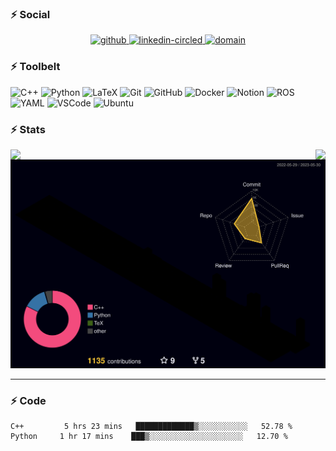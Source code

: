 ### ⚡ Social

<p align="center">

<p align="center">
  <a href= "https://github.com/zeidk/">
    <img width="64" height="64" src="https://img.icons8.com/nolan/64/github.png" alt="github"/>
  </a>
  <a href= "https://www.linkedin.com/in/zeidkootbally/">
    <img width="64" height="64" src="https://img.icons8.com/nolan/64/linkedin-circled.png" alt="linkedin-circled"/>
  </a>

  <a href= "[https://www.nist.gov/people/zeid-kootbally](https://www.nist.gov/people/zeid-kootbally)">
    <img width="64" height="64" src="https://img.icons8.com/nolan/64/domain.png" alt="domain"/>
  </a>
</p>


### ⚡ Toolbelt

<p float="left">
  <img height="20" alt="C++" src="https://img.shields.io/badge/Language-C%2B%2B-orange?style=plastic&logo=cplusplus"/>
  <img height="20" alt="Python" src="https://img.shields.io/badge/Language-Python-informational?style=plastic&logo=python"/>
  <img height="20" alt="LaTeX" src="https://img.shields.io/badge/Language-LaTeX-critical?style=plastic&logo=latex"/>
  <img height="20" alt="Git" src="https://img.shields.io/badge/Software-Git-yellow?style=plastic&logo=git"/>
  <img height="20" alt="GitHub" src="https://img.shields.io/badge/Software-Github-green?style=plastic&logo=github"/>
  <img height="20" alt="Docker" src="https://img.shields.io/badge/Software-Docker-red?style=plastic&logo=docker"/>
  <img height="20" alt="Notion" src="https://img.shields.io/badge/Software-Notion-black?style=plastic&logo=notion"/>
  <img height="20" alt="ROS" src="https://img.shields.io/badge/Software-ROS-2b688f?style=plastic&logo=ros"/>
  <img height="20" alt="YAML" src="https://img.shields.io/badge/Software-YAML-8f2b8a?style=plastic&logo=yaml"/>
  <img height="20" alt="VSCode" src="https://img.shields.io/badge/Software-VSCode-blue?style=plastic&logo=visualstudiocode"/>
  
  

  
  <img height="20" alt="Ubuntu" src="https://img.shields.io/badge/OS-Ubuntu-yellowgreen?style=plastic&logo=ubuntu"/>
</p>

### ⚡ Stats

<!-- [![Readme Card](https://github-readme-stats.vercel.app/api/pin/?username=usnistgov&repo=ros_carla_seri&theme=transparent")](https://github.com/anuraghazra/github-readme-stats) -->

<p align="center">
<a href="https://github.com/anuraghazra/github-readme-stats">
  <img align="left" src="https://github-readme-stats.vercel.app/api?username=zeidk&layout=compact&langs_count=10&rank_icon=github&count_private=true&ring_color=eb3467&show_icons=true&include_all_commits=true&theme=transparent&title_color=eb3467" />
</a>
<a href="https://github.com/anuraghazra/convoychat">
  <img align="right" src="https://github-readme-stats.vercel.app/api/top-langs/?username=zeidk&title_color=eb3467&theme=transparent&langs_count=7&layout=compact" />
</a>
</p>


<p align="center">
  <a href= "./profile-3d-contrib/profile-night-rainbow.svg">
    <img src="./profile-3d-contrib/profile-night-rainbow.svg"/>
  </a>
</p>

---

<!-- <a href= "">
    <img src="https://wakatime.com/share/@af609a7f-e79c-4b20-b63d-6f86656210f4/4c4d0cc0-7130-43e5-8dd2-b070ef70b7df.svg"/>
  </a> -->
  




<!--START_SECTION:waka-->


### ⚡ Code

```text
C++         5 hrs 23 mins   █████████████▒░░░░░░░░░░░   52.78 %
Python     1 hr 17 mins    ███▒░░░░░░░░░░░░░░░░░░░░░   12.70 %
```

<!--END_SECTION:waka-->

